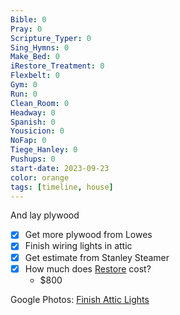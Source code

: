```yaml
---
Bible: 0
Pray: 0
Scripture_Typer: 0
Sing_Hymns: 0
Make_Bed: 0
iRestore_Treatment: 0
Flexbelt: 0
Gym: 0
Run: 0
Clean_Room: 0
Headway: 0
Spanish: 0
Yousicion: 0
NoFap: 0
Tiege_Hanley: 0
Pushups: 0
start-date: 2023-09-23
color: orange
tags: [timeline, house]
---
```

<span
	  class='ob-timelines' 
	  data-title='Finish Attic Lights' 
	  data-img = 'https://lh3.googleusercontent.com/pw/ADCreHeONlSXfxKuolOK64fg1th4Vdh93qldeXpZ1H7V717pSeV-VeNt-35TMWqJNPRvXkw7OP-Hs3fMcXhuMI01c69VdiW-SfY6iqDG5n0xN3z_SxcM4roFXK1CSlImxhpRIyzi-Y500kZPqeONDSbU1XDqNg=w596-h794-s-no-gm?authuser=0'> 
	And lay plywood
</span>
- [x] Get more plywood from Lowes
- [x] Finish wiring lights in attic
- [x] Get estimate from Stanley Steamer
- [x] How much does [Restore](https://www.youtube.com/watch?v=l312qrAmi78) cost?
	- $800

Google Photos: [Finish Attic Lights](https://photos.app.goo.gl/HfdSALb7CYhSupgZ9)